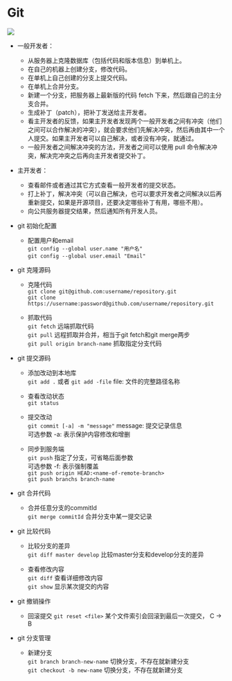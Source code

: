 # Git

![](https://pic4.zhimg.com/7e27e33239eeee59001da23a23483ccb_b.png)

* 一般开发者：

  - 从服务器上克隆数据库（包括代码和版本信息）到单机上。
  - 在自己的机器上创建分支，修改代码。
  - 在单机上自己创建的分支上提交代码。
  - 在单机上合并分支。
  - 新建一个分支，把服务器上最新版的代码 fetch 下来，然后跟自己的主分支合并。
  - 生成补丁（patch），把补丁发送给主开发者。
  - 看主开发者的反馈，如果主开发者发现两个一般开发者之间有冲突（他们之间可以合作解决的冲突），就会要求他们先解决冲突，然后再由其中一个人提交。如果主开发者可以自己解决，或者没有冲突，就通过。
  - 一般开发者之间解决冲突的方法，开发者之间可以使用 pull 命令解决冲突，解决完冲突之后再向主开发者提交补丁。
  
  
* 主开发者：

  - 查看邮件或者通过其它方式查看一般开发者的提交状态。
  - 打上补丁，解决冲突（可以自己解决，也可以要求开发者之间解决以后再重新提交，如果是开源项目，还要决定哪些补丁有用，哪些不用）。
  - 向公共服务器提交结果，然后通知所有开发人员。
  
* git 初始化配置

  - 配置用户和email  
    `git config --global user.name "用户名"`  
    `git config --global user.email "Email"`

* git 克隆源码

  - 克隆代码  
    `git clone git@github.com:username/repository.git`  
    `git clone https://username:password@github.com/username/repository.git`

  - 抓取代码  
    `git fetch` 远端抓取代码  
    `git pull`  远程抓取并合并，相当于git fetch和git merge两步    
    `git pull origin branch-name`   抓取指定分支代码

* git 提交源码  

  - 添加改动到本地库   
    `git add .` 或者 `git add -file`   file: 文件的完整路径名称  

  - 查看改动状态  
    `git status`

  - 提交改动  
    `git commit [-a] -m "message"`   message: 提交记录信息  
    可选参数 -a: 表示保护内容修改和增删

  - 同步到服务端  
    `git push`  指定了分支，可省略后面参数       
      可选参数 -f: 表示强制覆盖  
    `git push origin HEAD:<name-of-remote-branch>`  
    `git push branchs branch-name`  

* git 合并代码

  - 合并任意分支的commitId  
    `git merge commitId`  合并分支中某一提交记录

* git 比较代码

  - 比较分支的差异  
    `git diff master develop` 比较master分支和develop分支的差异

  - 查看修改内容  
    `git diff`  查看详细修改内容   
    `git show`   显示某次提交的内容  

* git 撤销操作

  - 回滚提交
    `git reset <file>`  某个文件索引会回滚到最后一次提交， C → B

* git 分支管理

  - 新建分支  
    `git branch branch-new-name`  切换分支，不存在就新建分支  
    `git checkout -b new-name`  切换分支，不存在就新建分支  
